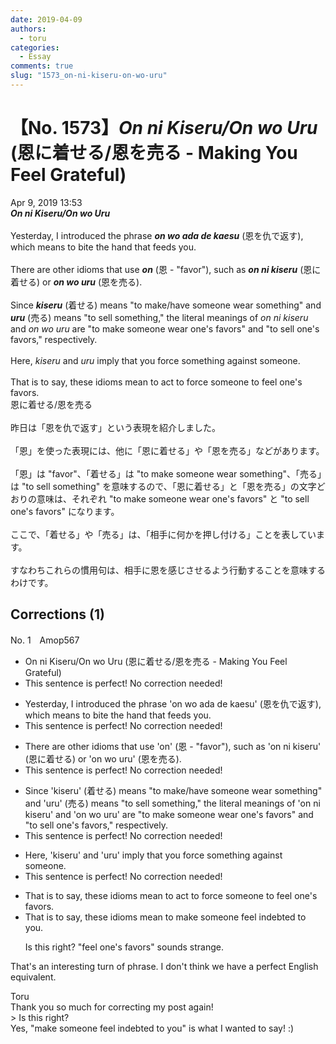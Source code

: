 ```yaml
---
date: 2019-04-09
authors:
  - toru
categories:
  - Essay
comments: true
slug: "1573_on-ni-kiseru-on-wo-uru"
---
```


# 【No. 1573】<strong><em>On ni Kiseru/On wo Uru</em></strong> (恩に着せる/恩を売る - Making You Feel Grateful)
<div class="date">Apr 9, 2019 13:53</div>
<div id="post"><div id="body_show_ori">
<strong><em>On ni Kiseru/On wo Uru</em></strong><br/><br/>Yesterday, I introduced the phrase <strong><em>on wo ada de kaesu</em></strong> (恩を仇で返す), which means to bite the hand that feeds you.<br/><br/>There are other idioms that use <strong><em>on</em></strong> (恩 - "favor"), such as <strong><em>on ni kiseru</em></strong> (恩に着せる) or <strong><em>on wo uru</em></strong> (恩を売る).<br/><br/>Since <strong><em>kiseru</em></strong> (着せる) means "to make/have someone wear something" and <strong><em>uru</em></strong> (売る) means "to sell something," the literal meanings of <em>on ni kiseru</em> and <em>on wo uru</em> are "to make someone wear one's favors" and "to sell one's favors," respectively.<br/><br/>Here, <em>kiseru</em> and <em>uru</em> imply that you force something against someone.<br/><br/>That is to say, these idioms mean to act to force someone to feel one's favors.
</div></div>

<!-- more -->

<div id="post_ja"><div id="body_show_mo">
恩に着せる/恩を売る<br/><br/>昨日は「恩を仇で返す」という表現を紹介しました。<br/><br/>「恩」を使った表現には、他に「恩に着せる」や「恩を売る」などがあります。<br/><br/>「恩」は "favor"、「着せる」は "to make someone wear something"、「売る」は "to sell something" を意味するので、「恩に着せる」と「恩を売る」の文字どおりの意味は、それぞれ "to make someone wear one's favors" と "to sell one's favors" になります。<br/><br/>ここで、「着せる」や「売る」は、「相手に何かを押し付ける」ことを表しています。<br/><br/>すなわちこれらの慣用句は、相手に恩を感じさせるよう行動することを意味するわけです。
</div></div>

## Corrections (1)
<div id="block"><div class="first_name"> No. 1　<span class="just_name">Amop567</span></div><div id="block2">
<ul class="correction_field">
<li class="incorrect">On ni Kiseru/On wo Uru (恩に着せる/恩を売る - Making You Feel Grateful)</li>
<li class="corrected perfect">This sentence is perfect! No correction needed!</li>
</ul>
<ul class="correction_field">
<li class="incorrect">Yesterday, I introduced the phrase 'on wo ada de kaesu' (恩を仇で返す), which means to bite the hand that feeds you.</li>
<li class="corrected perfect">This sentence is perfect! No correction needed!</li>
</ul>
<ul class="correction_field">
<li class="incorrect">There are other idioms that use 'on' (恩 - "favor"), such as 'on ni kiseru' (恩に着せる) or 'on wo uru' (恩を売る).</li>
<li class="corrected perfect">This sentence is perfect! No correction needed!</li>
</ul>
<ul class="correction_field">
<li class="incorrect">Since 'kiseru' (着せる) means "to make/have someone wear something" and 'uru' (売る) means "to sell something," the literal meanings of 'on ni kiseru' and 'on wo uru' are "to make someone wear one's favors" and "to sell one's favors," respectively.</li>
<li class="corrected perfect">This sentence is perfect! No correction needed!</li>
</ul>
<ul class="correction_field">
<li class="incorrect">Here, 'kiseru' and 'uru' imply that you force something against someone.</li>
<li class="corrected perfect">This sentence is perfect! No correction needed!</li>
</ul>
<ul class="correction_field">
<li class="incorrect">That is to say, these idioms mean to act to force someone to feel one's favors.</li>
<li class="corrected correct">
That is to say, these idioms mean to <span class="f_blue">make someone feel indebted to you.</span>
<p class="correction_comment">Is this right? "feel one's favors" sounds strange.</p>
</li>
</ul>
<p class="comment_small">
 That's an interesting turn of phrase. I don't think we have a perfect English equivalent.
</p>

</div><div class="name"><span class="just_name">Toru</span><br>
Thank you so much for correcting my post again!<br/>&gt; Is this right?<br/>Yes, "make someone feel indebted to you" is what I wanted to say! :)
</div>
</div>
